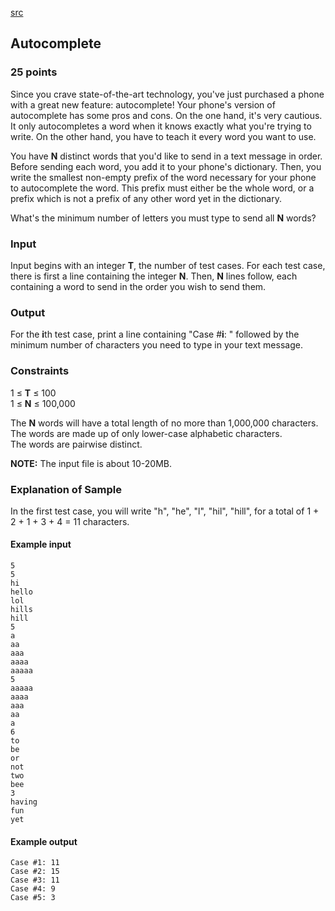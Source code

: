[src](https://www.facebook.com/hackercup/problems.php?pid=313229895540583&round=344496159068801)

## Autocomplete

### 25 points 

Since you crave state-of-the-art technology, you've just purchased a phone
with a great new feature: autocomplete! Your phone's version of autocomplete
has some pros and cons. On the one hand, it's very cautious. It only
autocompletes a word when it knows exactly what you're trying to write. On the
other hand, you have to teach it every word you want to use.

You have **N** distinct words that you'd like to send in a text message in
order. Before sending each word, you add it to your phone's dictionary. Then,
you write the smallest non-empty prefix of the word necessary for your phone
to autocomplete the word. This prefix must either be the whole word, or a
prefix which is not a prefix of any other word yet in the dictionary.

What's the minimum number of letters you must type to send all **N** words?

### Input

Input begins with an integer **T**, the number of test cases. For each test
case, there is first a line containing the integer **N**. Then, **N** lines
follow, each containing a word to send in the order you wish to send them.

### Output

For the **i**th test case, print a line containing "Case #**i**: " followed by
the minimum number of characters you need to type in your text message.

### Constraints

1 ≤ **T** ≤ 100  
1 ≤ **N** ≤ 100,000  

The **N** words will have a total length of no more than 1,000,000 characters.  
The words are made up of only lower-case alphabetic characters.  
The words are pairwise distinct.  

**NOTE:** The input file is about 10-20MB. 

### Explanation of Sample

In the first test case, you will write "h", "he", "l", "hil", "hill", for a
total of 1 + 2 + 1 + 3 + 4 = 11 characters.

#### Example input

```
5
5
hi
hello
lol
hills
hill
5
a
aa
aaa
aaaa
aaaaa
5
aaaaa
aaaa
aaa
aa
a
6
to
be
or
not
two
bee
3
having
fun
yet
```

#### Example output

```
Case #1: 11
Case #2: 15
Case #3: 11
Case #4: 9
Case #5: 3
```

